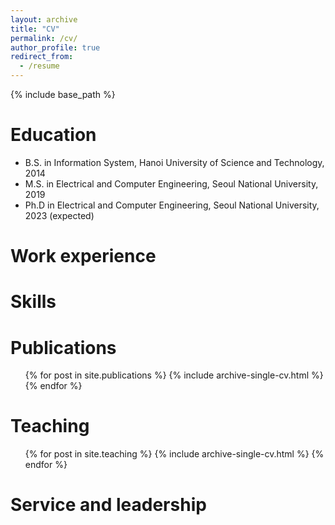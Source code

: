 ```yaml
---
layout: archive
title: "CV"
permalink: /cv/
author_profile: true
redirect_from:
  - /resume
---
```


{% include base_path %}

Education
======
* B.S. in Information System, Hanoi University of Science and Technology, 2014
* M.S. in Electrical and Computer Engineering, Seoul National University, 2019
* Ph.D in Electrical and Computer Engineering, Seoul National University, 2023 (expected)

Work experience
======

  
Skills
======

Publications
======
  <ul>{% for post in site.publications %}
    {% include archive-single-cv.html %}
  {% endfor %}</ul>
   
Teaching
======
  <ul>{% for post in site.teaching %}
    {% include archive-single-cv.html %}
  {% endfor %}</ul>
  
Service and leadership
======

